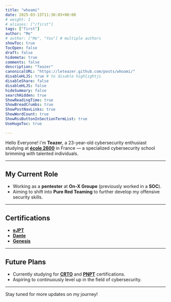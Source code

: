 ```yaml
---
title: "whoami"
date: 2025-03-15T11:30:03+00:00
# weight: 1
# aliases: ["/first"]
tags: ["first"]
author: "Me"
# author: ["Me", "You"] # multiple authors
showToc: true
TocOpen: false
draft: false
hidemeta: true
comments: false
description: "Teazer"
canonicalURL: "https://leteazer.github.com/posts/whoami/"
disableHLJS: true # to disable highlightjs
disableShare: false
disableHLJS: false
hideSummary: false
searchHidden: true
ShowReadingTime: true
ShowBreadCrumbs: true
ShowPostNavLinks: true
ShowWordCount: true
ShowRssButtonInSectionTermList: true
UseHugoToc: true

---
```


Hello Everyone! i'm **Teazer**, a 23-year-old cybersecurity enthusiast studying at **[école 2600](https://www.2600.eu/)** in France — a specialized cybersecurity school brimming with talented individuals.

---

## My Current Role

- Working as a **pentester** at **On-X Groupe** (previously worked in a **SOC**).
- Aiming to shift into **Pure Red Teaming** to further develop my offensive security skills.

---

## Certifications

- **[eJPT](https://certs.ine.com/400de21a-447c-4a28-9361-11aa560b2b64)**
- **[Dante](https://app.hackthebox.com/prolabs/dante)**
- **[Genesis](https://www.hackthebox.com/blog/genesis-breakpoint-release)**

---

## Future Plans

- Currently studying for **[CRTO](https://training.zeropointsecurity.co.uk/courses/red-team-ops)** and **[PNPT](https://certifications.tcm-sec.com/pnpt/)** certifications.
- Aspiring to continuously level up in the field of cybersecurity.

---

Stay tuned for more updates on my journey!
